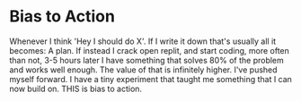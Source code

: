 # Bias to Action 

Whenever I think 'Hey I should do X'. If I write it down that's usually all it becomes: 
A plan. If instead I crack open replit, and start coding, more often than not, 3-5 hours 
later I have something that solves 80% of the problem and works well enough. The value of 
that is infinitely higher. I've pushed myself forward. I have a tiny experiment that 
taught me something that I can now build on. THIS is bias to action.
